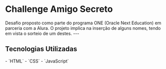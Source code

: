 <h1 allign="center">Challenge Amigo Secreto</h1>
Desafio proposto como parte do programa ONE (Oracle Next Education) em parceria com a Alura. O projeto implica na inserção de alguns nomes, tendo em vista o sorteio de um destes.
---


<h2>Tecnologias Utilizadas</h2>
- `HTML`
- `CSS`
- `JavaScript`



